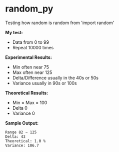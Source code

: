 # random_py

Testing how random is random from 'import random'

**My test:**
- Data from 0 to 99
- Repeat 10000 times

**Experimental Results:**
- Min often near 75
- Max often near 125
- Delta/Difference usually in the 40s or 50s
- Variance usually in 90s or 100s

**Theoretical Results:**
- Min = Max = 100
- Delta 0
- Variance 0

**Sample Output:**
```
Range 82 ~ 125
Delta: 43
Theoretical: 1.0 %
Variance: 106.7
```
